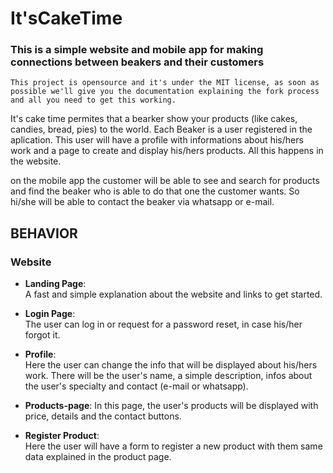 # It'sCakeTime

### This is a simple website and mobile app for making connections between beakers and their customers

```This project is opensource and it's under the MIT license, as soon as possible we'll give you the documentation explaining the fork process and all you need to get this working.```

It's cake time permites that a bearker show your products (like cakes, candies, bread, pies) to the world. 
Each Beaker is a user registered in the aplication. This user will have a profile with informations about his/hers work and a page to create and display his/hers products. All this happens in the website.

on the mobile app the customer will be able to see and search for products and find the beaker who is able to do that one the customer wants. So hi/she will be able to contact the beaker via whatsapp or e-mail.

## BEHAVIOR

### Website

- <strong>Landing Page</strong>:<br />
  A fast and simple explanation about the website and links to get started.
  
- <strong>Login Page</strong>: <br />
  The user can log in or request for a password reset, in case his/her forgot it.
  
- <strong>Profile</strong>: <br />
  Here the user can change the info that will be displayed about his/hers work.
  There will be the user's name, a simple description, infos about the user's specialty and contact (e-mail or whatsapp).
  
- <strong>Products-page</strong>:
  In this page, the user's products will be displayed with price, details and the contact buttons.
  
- <strong>Register Product</strong>: <br />
  Here the user will have a form to register a new product with them same data explained in the product page.
